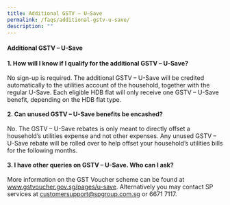 ```yaml
---
title: Additional GSTV – U–Save
permalink: /faqs/additional-gstv-u-save/
description: ""
---
```

#### Additional GSTV – U-Save

<b>1. How will I know if I qualify for the additional GSTV – U-Save?</b><br><br>No sign-up is required. The additional GSTV – U-Save will be credited automatically to the utilities account of the household, together with the regular U-Save. Each eligible HDB flat will only receive one GSTV – U-Save benefit, depending on the HDB flat type. 
<br><br>
<b>2. Can unused GSTV – U-Save benefits be encashed?</b>
 <br><br> No. The GSTV – U-Save rebates is only meant to directly offset a household’s utilities expense and not other expenses. Any unused GSTV – U-Save rebate will be rolled over to help offset your household’s utilities bills for the following months.
<br><br>
<b>3. I have other queries on GSTV – U-Save. Who can I ask?</b>	<br><br>More information on the GST Voucher scheme can be found at www.gstvoucher.gov.sg/pages/u-save. Alternatively you may contact SP services at customersupport@spgroup.com.sg or 6671 7117.